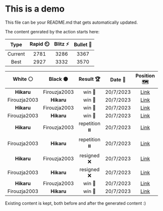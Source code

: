 # This is a demo

This file can be your README.md that gets automatically updated.

The content genrated by the action starts here:

<!--START_SECTION:chessStats-->
<!-- Automatically generated with https://github.com/Balastrong/chess-stats-action -->

| Type | Rapid ⏲️ | Blitz ⚡ | Bullet 🔫 |
|:---:|:---:|:---:|:---:|
| Current | 2781 | 3286 | 3367 |
| Best | 2927 | 3332 | 3570 |

| White ⚪ | Black ⚫ | Result 🏆 | Date 📅 | Position 🗺️ | Type 🕕 |
|:---:|:---:|:---:|:---:|:---:|:---:|
| **Hikaru** | Firouzja2003 | win 🥇 | 20/7/2023 | <a href="http://www.ee.unb.ca/cgi-bin/tervo/fen.pl?select=6k1/6p1/p1pB4/3n4/3p4/3P1Q1P/PP2K1P1/7q b - -">Link</a> | Bullet |
| Firouzja2003 | **Hikaru** | win 🥇 | 20/7/2023 | <a href="http://www.ee.unb.ca/cgi-bin/tervo/fen.pl?select=1r4k1/7p/p4npQ/2p1p1P1/2p1P3/q1N5/Pr6/K1R4R w - -">Link</a> | Bullet |
| **Hikaru** | Firouzja2003 | win 🥇 | 20/7/2023 | <a href="http://www.ee.unb.ca/cgi-bin/tervo/fen.pl?select=6k1/6pp/pQ2Np2/1p3Pb1/4b1N1/P5K1/1Pr4P/8 b - -">Link</a> | Bullet |
| Firouzja2003 | **Hikaru** | win 🥇 | 20/7/2023 | <a href="http://www.ee.unb.ca/cgi-bin/tervo/fen.pl?select=5k2/8/2r5/p3pP2/P3Np2/5P1p/2pb3P/5R1K w - -">Link</a> | Bullet |
| **Hikaru** | Firouzja2003 | repetition ⏸️ | 20/7/2023 | <a href="http://www.ee.unb.ca/cgi-bin/tervo/fen.pl?select=2r3k1/3Q2p1/4NpP1/5q2/1p5P/1P2K3/1P6/8 b - -">Link</a> | Bullet |
| Firouzja2003 | **Hikaru** | repetition ⏸️ | 20/7/2023 | <a href="http://www.ee.unb.ca/cgi-bin/tervo/fen.pl?select=8/1Q5p/4pnk1/5p2/5q2/2N4P/PP4PK/8 w - -">Link</a> | Bullet |
| **Hikaru** | Firouzja2003 | resigned ❌ | 20/7/2023 | <a href="http://www.ee.unb.ca/cgi-bin/tervo/fen.pl?select=8/2R5/p2k1p2/P4P1P/2p5/3n4/4p1K1/8 w - -">Link</a> | Bullet |
| Firouzja2003 | **Hikaru** | resigned ❌ | 20/7/2023 | <a href="http://www.ee.unb.ca/cgi-bin/tervo/fen.pl?select=3r4/1N1Pk3/7R/1B3p2/PP2pn2/5b2/8/2K5 b - -">Link</a> | Bullet |
| **Hikaru** | Firouzja2003 | win 🥇 | 20/7/2023 | <a href="http://www.ee.unb.ca/cgi-bin/tervo/fen.pl?select=4r1kq/p1r2p1p/1bn2PpB/4P3/8/2PR2QB/1P5K/3R4 b - -">Link</a> | Bullet |
| Firouzja2003 | **Hikaru** | win 🥇 | 20/7/2023 | <a href="http://www.ee.unb.ca/cgi-bin/tervo/fen.pl?select=3Q4/5qkp/6p1/2b5/7P/4nNP1/5K2/8 w - -">Link</a> | Bullet |

<!--END_SECTION:chessStats-->

Existing content is kept, both before and after the generated content :)
